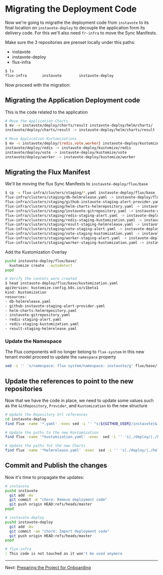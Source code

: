 # Migrating the Deployment Code

Now we're going to migrathe the deployment code from `instavote` to its final
location on `instavote-deploy` to decouple the application form its delivery
code. For this we'll also need `fr-infra` to move the Sync Manifests.

Make sure the 3 repositories are prenset locally under this paths:

- instavote
- instavote-deploy
- flux-infra

```sh
$ ls
flux-infra       instavote        instavote-deploy
```

Now proceed with the migration:

## Migrating the Application Deployment code

This is the code related to the application

```sh
# Move the Application Charts
$ mv -v instavote/deploy/charts/result instavote-deploy/helm/charts/
instavote/deploy/charts/result -> instavote-deploy/helm/charts/result

# Move Application Kustomizations
$ mv -v instavote/deploy/{redis,vote,worker} instavote-deploy/kustomize
instavote/deploy/redis -> instavote-deploy/kustomize/redis
instavote/deploy/vote -> instavote-deploy/kustomize/vote
instavote/deploy/worker -> instavote-deploy/kustomize/worker
```

## Migrating the Flux Manifest

We'll be moving the flux Sync Manifests to `instavote-deploy/flux/base`

```sh
$ cp -v flux-infra/clusters/staging/*.yaml instavote-deploy/flux/base
flux-infra/clusters/staging/db-helmrelease.yaml -> instavote-deploy/flux/base/db-helmrelease.yaml
flux-infra/clusters/staging/github-instavote-staging-alert-provider.yaml -> instavote-deploy/flux/base/github-instavote-staging-alert-provider.yaml
flux-infra/clusters/staging/helm-charts-helmrepository.yaml -> instavote-deploy/flux/base/helm-charts-helmrepository.yaml
flux-infra/clusters/staging/instavote-gitrepository.yaml -> instavote-deploy/flux/base/instavote-gitrepository.yaml
flux-infra/clusters/staging/redis-staging-alert.yaml -> instavote-deploy/flux/base/redis-staging-alert.yaml
flux-infra/clusters/staging/redis-staging-kustomization.yaml -> instavote-deploy/flux/base/redis-staging-kustomization.yaml
flux-infra/clusters/staging/result-staging-helmrelease.yaml -> instavote-deploy/flux/base/result-staging-helmrelease.yaml
flux-infra/clusters/staging/vote-staging-alert.yaml -> instavote-deploy/flux/base/vote-staging-alert.yaml
flux-infra/clusters/staging/vote-staging-kustomization.yaml -> instavote-deploy/flux/base/vote-staging-kustomization.yaml
flux-infra/clusters/staging/worker-staging-alert.yaml -> instavote-deploy/flux/base/worker-staging-alert.yaml
flux-infra/clusters/staging/worker-staging-kustomization.yaml -> instavote-deploy/flux/base/worker-staging-kustomization.yaml
```

Add the Kustomization Overlay

```sh
pushd instavote-deploy/flux/base/
  kustomize create --autodetect
popd

# Verify the contets were created
$ head instavote-deploy/flux/base/kustomization.yaml
apiVersion: kustomize.config.k8s.io/v1beta1
kind: Kustomization
resources:
- db-helmrelease.yaml
- github-instavote-staging-alert-provider.yaml
- helm-charts-helmrepository.yaml
- instavote-gitrepository.yaml
- redis-staging-alert.yaml
- redis-staging-kustomization.yaml
- result-staging-helmrelease.yaml
```

### Update the Namespace

The Flux components will no longer belong to `flux-system` in this new tenant model
proceed to update the `namespace` property

```sh
sed -i '' 's/namespace: flux-system/namespace: instavote/g' flux/base/*.yaml
```

## Update the references to point to the new repositories

Now that we have the code in place, we need to update some values such as the
`GitRepository`, `Provider`, and `Kustomization` to the new structure

```sh
# Update the Repository Url references
cd instavote-deploy
find flux -name '*.yaml' -exec sed -i '' "s|${GITHUB_USER}/instavote|&-deploy|g" {} \;

# Update the paths to the new Kustomization
find flux -name '*kustomization.yaml' -exec  sed -i '' 's|./deploy/|./kustomize/|g' {} \;

# Update the paths fot the new Charts
find flux -name '*helmrelease.yaml' -exec  sed -i '' 's|./deploy/|./helm/|g' {} \;
```

## Commit and Publish the changes

Now it's time to propagate the updates:

```sh
# instavote
pushd instavote
  git add -Av
  git commit -m "chore: Remove deployment code"
  git push origin HEAD:refs/heads/master
popd

# instavote-deploy
pushd instavote-deploy
  git add -Av
  git commit -am "chore: Import deployment code"
  git push origin HEAD:refs/heads/master
popd

# flux-infra
: This code is not touched as it won't be used anymore
```

---
Next: [Preparing the Project for Onboarding](./07-Preparing-the-Project-for-Onboarding.md)
